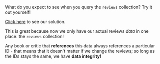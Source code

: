 
What do you expect to see when you query the `reviews` collection? Try it out yourself!

  

[Click here](https://codepen.io/ElevationPen/pen/agNZbJ?editors=0010) to see our solution.

  

This is great because now we only have our actual reviews _data_ in one place: the `reviews` collection!

  

Any book or critic that **references** this data always references a particular ID - that means that it doesn't matter if we change the reviews; so long as the IDs stays the same, we have **data integrity!**